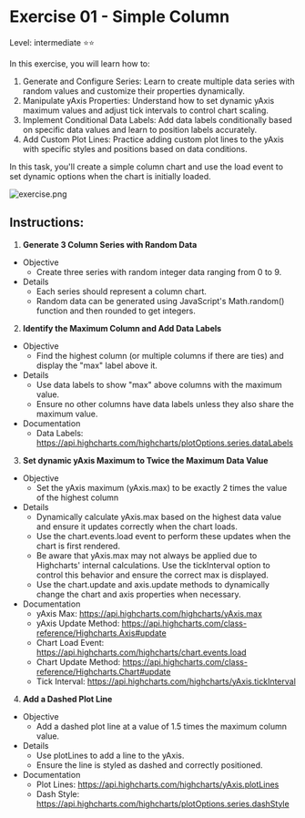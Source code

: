 # Exercise 01 - Simple Column
Level: intermediate ⭐⭐

In this exercise, you will learn how to:
1. Generate and Configure Series: Learn to create multiple data series with random values and customize their properties dynamically.
2. Manipulate yAxis Properties: Understand how to set dynamic yAxis maximum values and adjust tick intervals to control chart scaling.
3. Implement Conditional Data Labels: Add data labels conditionally based on specific data values and learn to position labels accurately.
4. Add Custom Plot Lines: Practice adding custom plot lines to the yAxis with specific styles and positions based on data conditions.

In this task, you'll create a simple column chart and use the load event to set dynamic options when the chart is initially loaded.


![exercise.png](exercise.png)

## Instructions:
1. **Generate 3 Column Series with Random Data**
* Objective
  *  Create three series with random integer data ranging from 0 to 9.
* Details
  * Each series should represent a column chart.
  * Random data can be generated using JavaScript's Math.random() function and then rounded to get integers.

2. **Identify the Maximum Column and Add Data Labels**
* Objective
  * Find the highest column (or multiple columns if there are ties) and display the "max" label above it.
* Details
  * Use data labels to show "max" above columns with the maximum value.
  * Ensure no other columns have data labels unless they also share the maximum value.
* Documentation
  * Data Labels: https://api.highcharts.com/highcharts/plotOptions.series.dataLabels

3. **Set dynamic yAxis Maximum to Twice the Maximum Data Value**
* Objective
  * Set the yAxis maximum (yAxis.max) to be exactly 2 times the value of the highest column
* Details
  * Dynamically calculate yAxis.max based on the highest data value and ensure it updates correctly when the chart loads.
  * Use the chart.events.load event to perform these updates when the chart is first rendered.
  * Be aware that yAxis.max may not always be applied due to Highcharts' internal calculations. Use the tickInterval option to control this behavior and ensure the correct max is displayed.
  * Use the chart.update and axis.update methods to dynamically change the chart and axis properties when necessary.
* Documentation
  * yAxis Max: https://api.highcharts.com/highcharts/yAxis.max
  * yAxis Update Method: https://api.highcharts.com/class-reference/Highcharts.Axis#update
  * Chart Load Event: https://api.highcharts.com/highcharts/chart.events.load
  * Chart Update Method: https://api.highcharts.com/class-reference/Highcharts.Chart#update
  * Tick Interval: https://api.highcharts.com/highcharts/yAxis.tickInterval

4. **Add a Dashed Plot Line**
* Objective
  * Add a dashed plot line at a value of 1.5 times the maximum column value.
* Details
  * Use plotLines to add a line to the yAxis.
  * Ensure the line is styled as dashed and correctly positioned.
* Documentation
  * Plot Lines: https://api.highcharts.com/highcharts/yAxis.plotLines
  * Dash Style: https://api.highcharts.com/highcharts/plotOptions.series.dashStyle
